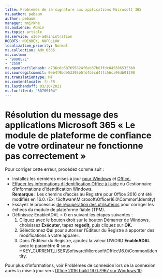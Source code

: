 ```yaml
---
title: Problèmes de la signature aux applications Microsoft 365
ms.author: pebaum
author: pebaum
manager: mnirkhe
ms.audience: Admin
ms.topic: article
ms.service: o365-administration
ROBOTS: NOINDEX, NOFOLLOW
localization_priority: Normal
ms.collection: Adm_O365
ms.custom:
- "9000571"
- "2559"
ms.openlocfilehash: d736c6c687695824f0ab37b8ffdc8456065353b0
ms.sourcegitcommit: 0eb4f9bde53395b5fd4b5cd4ffc56ca96db91298
ms.translationtype: MT
ms.contentlocale: fr-FR
ms.lasthandoff: 03/10/2021
ms.locfileid: "50709104"
---
```

# <a name="fixing-the-microsoft-365-apps-your-computers-trusted-platform-module-is-not-functioning-properly-message"></a>Résolution du message des applications Microsoft 365 « Le module de plateforme de confiance de votre ordinateur ne fonctionne pas correctement »

Pour corriger cette erreur, procédez comme suit :

- Installez les dernières mises à jour [pour Windows](https://support.microsoft.com/help/4027667/windows-10-update) et [Office.](https://support.office.com/article/update-office-and-your-computer-with-microsoft-update-2ab296f3-7f03-43a2-8e50-46de917611c5)
- [Effacer les informations d’identification Office à l’aide](https://docs.microsoft.com/office/troubleshoot/office-suite-issues/another-account-already-signed-in#step-4-clear-cached-credentials-on-the-computer) du Gestionnaire d’informations d’identification Windows.<br/>
    **Remarque :** Les chemins d’accès au Registre pour Office 2016 ont été modifiés en 16.0. (Ex: \Software\Microsoft\Office\16.0\Common\Identity\)
- Essayez le processus [de récupération des utilisateurs](https://docs.microsoft.com/office365/troubleshoot/administration/connection-issue-when-sign-in-office-2016#symptom-2) pour corriger les échecs du module de plateforme fiable (TPM).
- Définissez EnableADAL = 0 en suivant les étapes suivantes :  
    1. Cliquez avec le bouton droit sur le bouton Démarrer de Windows, choisissez **Exécuter,** tapez **regedit,** puis cliquez sur **OK.**
    2. Sélectionnez **Oui** pour autoriser l’Éditeur du Registre à apporter des modifications à votre appareil.
    3. Dans l’Éditeur du Registre, ajoutez la valeur DWORD **EnableADAL** avec le paramètre **0** sous HKEY_CURRENT_USER\Software\Microsoft\Office\16.0\Common\Identity.

Pour plus d’informations, voir Problèmes de connexion lors de la connexion après la mise à jour vers [Office 2016 build 16.0.7967 sur Windows 10](https://docs.microsoft.com/office365/troubleshoot/administration/connection-issue-when-sign-in-office-2016).